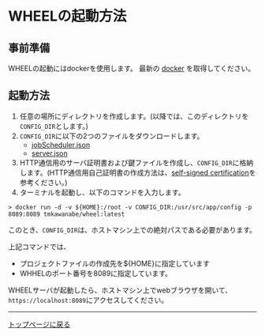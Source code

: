 # WHEELの起動方法

## 事前準備
WHEELの起動にはdockerを使用します。
最新の [docker](https://www.docker.com/) を取得してください。

## 起動方法
1. 任意の場所にディレクトリを作成します。(以降では、このディレクトリを`CONFIG_DIR`とします。)
2. `CONFIG_DIR`に以下の2つのファイルをダウンロードします。
    - [jobScheduler.json](https://raw.githubusercontent.com/RIKEN-RCCS/OPEN-WHEEL/master/app/config/jobScheduler.json)
    - [server.json](https://raw.githubusercontent.com/RIKEN-RCCS/OPEN-WHEEL/master/app/config/server.json)
3.  HTTP通信用のサーバ証明書および鍵ファイルを作成し、`CONFIG_DIR`に格納します。(HTTP通信用自己証明書の作成方法は、[self-signed certification](../../../self-signed_certification.md)を参考ください。)
4. ターミナルを起動し、以下のコマンドを入力します。

```
> docker run -d -v ${HOME}:/root -v CONFIG_DIR:/usr/src/app/config -p 8089:8089 tmkawanabe/wheel:latest
```

このとき、`CONFIG_DIR`は、ホストマシン上での絶対パスである必要があります。

上記コマンドでは、

- プロジェクトファイルの作成先を${HOME}に指定しています
- WHHELのポート番号を8089に指定しています。

WHEELサーバが起動したら、ホストマシン上でwebブラウザを開いて、`https://localhost:8089`にアクセスしてください。



--------
[トップページに戻る](../../index.md)
